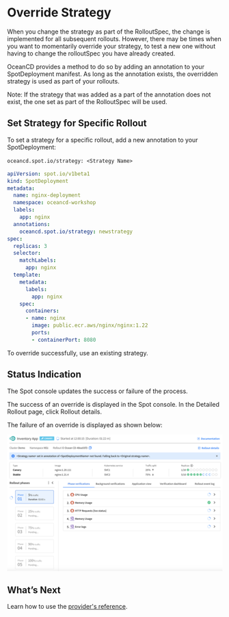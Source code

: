 # Override Strategy

When you change the strategy as part of the RolloutSpec, the change is implemented for all subsequent rollouts. However, there may be times when you want to momentarily override your strategy, to test a new one without having to change the rolloutSpec you have already created.  

OceanCD provides a method to do so by adding an annotation to your SpotDeployment manifest. As long as the annotation exists, the overridden strategy is used as part of your rollouts.  

Note: If the strategy that was added as a part of the annotation does not exist, the one set as part of the RolloutSpec will be used.

## Set Strategy for Specific Rollout

To set a strategy for a specific rollout, add a new annotation to your SpotDeployment:  

`oceancd.spot.io/strategy: <Strategy Name>`

```yaml
apiVersion: spot.io/v1beta1
kind: SpotDeployment
metadata:
  name: nginx-deployment
  namespace: oceancd-workshop
  labels:
    app: nginx
  annotations:
    oceancd.spot.io/strategy: newstrategy
spec:
  replicas: 3
  selector:
    matchLabels:
      app: nginx
  template:
    metadata:
      labels:
        app: nginx
    spec:
      containers:
      - name: nginx
        image: public.ecr.aws/nginx/nginx:1.22
        ports:
        - containerPort: 8080
```

To override successfully, use an existing strategy.  

## Status Indication

The Spot console updates the success or failure of the process.  

The success of an override is displayed in the Spot console. In the Detailed Rollout page, click Rollout details.

The failure of an override is displayed as shown below:

<img src="/ocean-cd/_media/override-strategy-3.png" />

## What’s Next

Learn how to use the [provider's reference](ocean-cd/concepts-features/provider-reference.md).  
